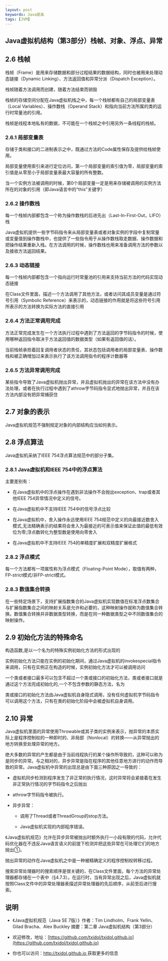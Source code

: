 ```yaml
---
layout: post
keywords: Java提高
tags: [JVM]
---
```


Java虚拟机结构（第3部分）栈帧、对象、浮点、异常
----------------- 

## 2.6 栈帧

栈帧（Frame）是用来存储数据和部分过程结果的数据结构，同时也被用来处理动态链接（Dynamic Linking）、方法返回值和异常分派（Dispatch Exception）。

栈帧随着方法调用而创建，随着方法结束而销毁

栈帧的存储空间分配在Java虚拟机栈之中，每一个栈帧都有自己的局部变量表（Local Variables）、操作数栈（Operand Stack）和指向当前方法所属的类的运行时常量池的引用。

栈帧是线程本地私有的数据，不可能在一个栈帧之中引用另外一条线程的栈帧。

### 2.6.1 局部变量表

存储于类和接口的二进制表示之中，既通过方法的Code属性保存及提供给栈帧使用。

局部变量使用索引来进行定位访问，第一个局部变量的索引值为零，局部变量的索引值是从零至小于局部变量表最大容量的所有整数。

当一个实例方法被调用的时候，第0个局部变量一定是用来存储被调用的实例方法所在的对象的引用（即Java语言中的“this”关键字）

### 2.6.2 操作数栈

每一个栈帧内部都包含一个称为操作数栈的后进先出（Last-In-First-Out，LIFO）栈

Java虚拟机提供一些字节码指令来从局部变量表或者对象实例的字段中复制常量或变量值到操作数栈中，也提供了一些指令用于从操作数栈取走数据、操作数据和把操作结果重新入栈。在方法调用的时候，操作数栈也用来准备调用方法的参数以及接收方法返回结果。

### 2.6.3 动态链接

每一个栈帧内部都包含一个指向运行时常量池的引用来支持当前方法的代码实现动态链接

在Class文件里面，描述一个方法调用了其他方法，或者访问其成员变量是通过符号引用（Symbolic Reference）来表示的，动态链接的作用就是将这些符号引用所表示的方法转换为实际方法的直接引用

### 2.6.4 方法正常调用完成

方法正常完成发生在一个方法执行过程中遇到了方法返回的字节码指令的时候，使用哪种返回指令取决于方法返回值的数据类型（如果有返回值的话）。

当前栈帧承担着回复调用者状态的责任，其状态包括调用者的局部变量表、操作数栈和被正确增加过来表示执行了该方法调用指令的程序计数器等

### 2.6.5 方法异常调用完成

某些指令导致了Java虚拟机抛出异常，并且虚拟机抛出的异常在该方法中没有办法处理，或者在执行过程中遇到了athrow字节码指令显式地抛出异常，并且在该方法内部没有把异常捕获住


## 2.7 对象的表示

Java虚拟机规范不强制规定对象的内部结构应当如何表示。

## 2.8 浮点算法

Java虚拟机采纳了IEEE 754浮点算法规范中的部分子集。

### 2.8.1 Java虚拟机和IEEE 754中的浮点算法

主要差别有：

- 在Java虚拟机中的浮点操作在遇到非法操作不会抛出exception、trap或者其他IEEE 754异常情况中定义的信号。

- 在Java虚拟机中不支持IEEE 754中的信号浮点比较

- 在Java虚拟机中，舍入操作永远使用IEEE 754规范中定义的向最接近数舍入模式,无法精确表示的结果将会舍入为最接近的可表示值来保证此值的最低有效位为零;浮点数转化为整型数是使用向零舍入

- 在Java虚拟机中不支持IEEE 754的单精度扩展和双精度扩展格式

### 2.8.2 浮点模式

每一个方法都有一项属性称为浮点模式（Floating-Point Mode），取值有两种，FP-strict模式/非FP-strict模式。

### 2.8.3 数值集合转换

在一些特定场景下，支持扩展指数集合的Java虚拟机实现数值在标准浮点数集合与扩展指数集合之间的映射关系是允许和必要的，这种映射操作就称为数值集合转换。数值集合转换并非数据类型转换，而是在同一种数据类型之中不同数值集合的映射操作。

## 2.9 初始化方法的特殊命名

构造函数,是以一个名为<init>的特殊实例初始化方法的形式出现的

实例初始化方法只能在实例的初始化期间，通过Java虚拟机的invokespecial指令来调用，只有在实例正在构造的时候，实例初始化方法才可以被调用访问

一个类或者接口最多可以包含不超过一个类或接口的初始化方法，类或者接口就是通过这个方法完成初始化的,一个不包含参数的静态方法，名为<clinit>

类或接口的初始化方法由Java虚拟机自身隐式调用，没有任何虚拟机字节码指令可以调用这个方法，只有在类的初始化阶段中会被虚拟机自身调用。

## 2.10 异常

Java虚拟机里面的异常使用Throwable或其子类的实例来表示，抛异常的本质实际上是程序控制权的一种即时的、非局部（Nonlocal）的转换——从异常抛出的地方转换至处理异常的地方。

绝大多数的异常的产生都是由于当前线程执行的某个操作所导致的，这种可以称为是同步的异常。与之相对的，异步异常是指在程序的其他任意地方进行的动作而导致的异常。Java虚拟机中异常的出现总是由下面三种原因之一导致的：

- 虚拟机同步检测到程序发生了非正常的执行情况，这时异常将会紧接着在发生非正常执行情况的字节码指令之后抛出

- athrow字节码指令被执行。

- 异步异常：

  - 调用了Thread或者ThreadGroup的stop方法。
  
  - Java虚拟机实现的内部程序错误。
  
《Java虚拟机规范》允许在异步异常被抛出时额外执行一小段有限的代码，允许代码优化器在不违反Java语言语义的前提下检测并把这些异常在可处理它们的地方抛出①。

抛出异常的动作在Java虚拟机之中是一种被精确定义的程序控制权转移过程。

搜索异常处理器时的搜索顺序是很关键的，在Class文件里面，每个方法的异常处理器都存储在一个表中（§4.7.3）。在运行时，当有异常出现之后，Java虚拟机就按照Class文件中的异常处理器表描述异常处理器的先后顺序，从前至后进行搜索。


说明
----
- 《Java虚拟机规范（Java SE 7版）》作者：Tim Lindholm、Frank Yellin、Gilad Bracha、Alex Buckley  摘要：第二章 Java虚拟机结构（第3部分）

- 欢迎修改，地址：[https://github.com/txidol/txidol.github.io](https://github.com/txidol/txidol.github.io)

- 你也可以访问：[http://txidol.github.io ](http://txidol.github.io) 获取更多的信息
